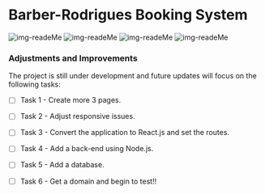 # Barber-Rodrigues Booking System

<img src="../assets/1.png" alt="img-readeMe">

<img src="../assets/2.png" alt="img-readeMe">

<img src="../assets/3.png" alt="img-readeMe">

<img src="../assets/4.png" alt="img-readeMe">

  

>

### Adjustments and Improvements

The project is still under development and future updates will focus on the following tasks:


- [ ] Task 1 - Create more 3 pages.

- [ ] Task 2 - Adjust responsive issues.

- [ ] Task 3 - Convert the application to React.js and set the routes.

- [ ] Task 4 - Add a back-end using Node.js.

- [ ] Task 5 - Add a database.

- [ ] Task 6 - Get a domain and begin to test!!



